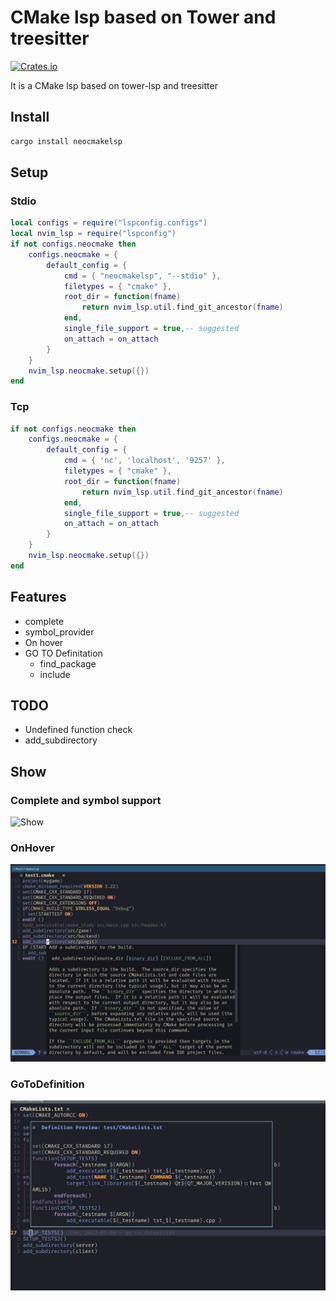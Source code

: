 # CMake lsp based on Tower and treesitter

[![Crates.io](https://img.shields.io/crates/v/neocmakelsp.svg)](https://crates.io/crates/neocmakelsp)

It is a CMake lsp based on tower-lsp and treesitter 

## Install

```bash
cargo install neocmakelsp
```

## Setup

### Stdio

```lua
local configs = require("lspconfig.configs")
local nvim_lsp = require("lspconfig")
if not configs.neocmake then
    configs.neocmake = {
        default_config = {
            cmd = { "neocmakelsp", "--stdio" },
            filetypes = { "cmake" },
            root_dir = function(fname)
                return nvim_lsp.util.find_git_ancestor(fname)
            end,
            single_file_support = true,-- suggested
            on_attach = on_attach
        }
    }
    nvim_lsp.neocmake.setup({})
end
```
### Tcp

```lua
if not configs.neocmake then
    configs.neocmake = {
        default_config = {
            cmd = { 'nc', 'localhost', '9257' },
            filetypes = { "cmake" },
            root_dir = function(fname)
                return nvim_lsp.util.find_git_ancestor(fname)
            end,
            single_file_support = true,-- suggested
            on_attach = on_attach
        }
    }
    nvim_lsp.neocmake.setup({})
end

```


## Features

* complete
* symbol\_provider
* On hover
* GO TO Definitation
	* find\_package
	* include

## TODO
* Undefined function check
* add\_subdirectory

## Show

### Complete and symbol support
![Show](https://raw.githubusercontent.com/Decodetalkers/utils/master/cmakelsp/demo.gif)

### OnHover
![Show](https://raw.githubusercontent.com/Decodetalkers/utils/master/cmakelsp/onhover.jpg)

### GoToDefinition
![Show](https://raw.githubusercontent.com/Decodetalkers/utils/master/cmakelsp/definition.png)
